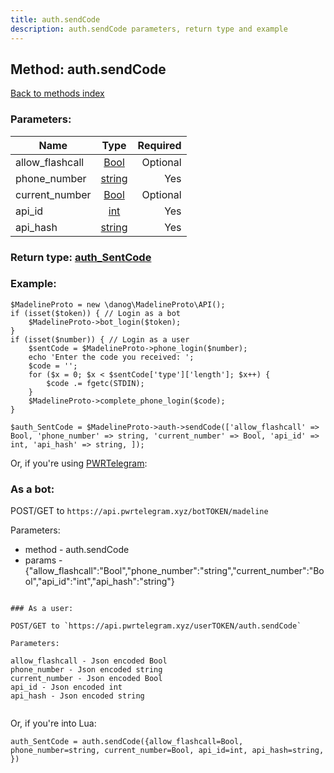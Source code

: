 ```yaml
---
title: auth.sendCode
description: auth.sendCode parameters, return type and example
---
```

## Method: auth.sendCode  
[Back to methods index](index.md)


### Parameters:

| Name     |    Type       | Required |
|----------|:-------------:|---------:|
|allow\_flashcall|[Bool](../types/Bool.md) | Optional|
|phone\_number|[string](../types/string.md) | Yes|
|current\_number|[Bool](../types/Bool.md) | Optional|
|api\_id|[int](../types/int.md) | Yes|
|api\_hash|[string](../types/string.md) | Yes|


### Return type: [auth\_SentCode](../types/auth_SentCode.md)

### Example:


```
$MadelineProto = new \danog\MadelineProto\API();
if (isset($token)) { // Login as a bot
    $MadelineProto->bot_login($token);
}
if (isset($number)) { // Login as a user
    $sentCode = $MadelineProto->phone_login($number);
    echo 'Enter the code you received: ';
    $code = '';
    for ($x = 0; $x < $sentCode['type']['length']; $x++) {
        $code .= fgetc(STDIN);
    }
    $MadelineProto->complete_phone_login($code);
}

$auth_SentCode = $MadelineProto->auth->sendCode(['allow_flashcall' => Bool, 'phone_number' => string, 'current_number' => Bool, 'api_id' => int, 'api_hash' => string, ]);
```

Or, if you're using [PWRTelegram](https://pwrtelegram.xyz):

### As a bot:

POST/GET to `https://api.pwrtelegram.xyz/botTOKEN/madeline`

Parameters:

* method - auth.sendCode
* params - {"allow_flashcall":"Bool","phone_number":"string","current_number":"Bool","api_id":"int","api_hash":"string"}

```

### As a user:

POST/GET to `https://api.pwrtelegram.xyz/userTOKEN/auth.sendCode`

Parameters:

allow_flashcall - Json encoded Bool
phone_number - Json encoded string
current_number - Json encoded Bool
api_id - Json encoded int
api_hash - Json encoded string


```

Or, if you're into Lua:

```
auth_SentCode = auth.sendCode({allow_flashcall=Bool, phone_number=string, current_number=Bool, api_id=int, api_hash=string, })
```

